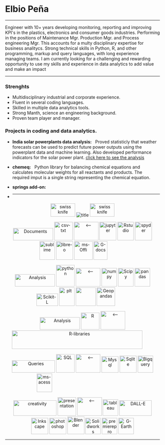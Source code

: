 # Elbio Peña   
---   

Engineer with 10+ years developing monitoring, reporting and improving KPI's in the plastics, electronics and consumer goods industries. Performing in the positions of Maintenance Mgr. Production Mgr. and Process engineering Mgr. This accounts for a multy disciplinary expertise for business analitycs.
Strong technical skills in Python, R, and other programming, markup and query languages, with long experience managing teams.
I am currently looking for a challenging and rewarding opportunity to use my skills and experience in data analytics to add value and make an impact

---
### __Strenghts__   
- Multidisciplinary industrial and corporate experience.   
- Fluent in several coding languages.   
- Skilled in multiple data analytics tools.   
- Strong Manth, science an engineering background.   
- Proven team player and manager.   

### Projects in coding and data analytics.
- **India solar powerplants data analysis:**  &nbsp;   Proved statisticly that weather forecasts can be used to predict future power outputs using the powerplant data and machine learning. Also developed performance indicators for the solar power plant.   [click here to see the analysis](https://www.kaggle.com/code/elbiopea/solar-power-plant-time-series-analysis-v5-01-22)    
- **chemeq:** &nbsp; Python library for balancing chemical equations and calculates molecular weights for all reactants and products. The required imput is a single string representing the chemical equation.     
- **springs add-on:** &nbsp;

- <hr size="3" nonshade>
<p align="center">
 <img alt="swiss knife" src="https://user-images.githubusercontent.com/110791809/201522585-06804049-f418-441a-a73a-847abc462f73.gif" width="80" height="43">
 <img alt="title" src="https://user-images.githubusercontent.com/110791809/202304398-175faff1-974f-4c63-9040-a5aed3ee955e.png">
 <img alt="swiss knife" src="https://user-images.githubusercontent.com/110791809/201522585-06804049-f418-441a-a73a-847abc462f73.gif" width="80" height="43" >
</p>
<div  align="center" backgroun="#ccddcc"> 
<p>
  <img alt="Documents" src="https://user-images.githubusercontent.com/110791809/203850757-0d7d8269-ca74-447e-9eb9-e416a33044bd.png" width=130 height=40>
  <img alt="csv-txt" src="https://user-images.githubusercontent.com/110791809/203850813-f4475640-1722-46d9-8ef5-defdafdff0e3.png" width="60" height="60" >
  <img alt="<--" src="https://user-images.githubusercontent.com/110791809/203850864-91eaf9f2-e39b-44a8-bfa9-197581d1890c.png" width=80 height=60>
  <img alt="jupyter" src="https://user-images.githubusercontent.com/110791809/203851338-b4bba076-52fd-4875-969e-3bdfbe21d263.png" width=55 height=60>
  <img alt="Rstudio" src="https://user-images.githubusercontent.com/110791809/203851359-54702263-59fc-4c64-8a44-05a2641d4e0f.png" width=53 height=60>
  <img alt="spyder" src="https://user-images.githubusercontent.com/110791809/203851420-fbce3af1-cd42-4c52-a47c-826a56d50afd.png" width=55 height=60>
  <img alt="sublime" src="https://user-images.githubusercontent.com/110791809/203857841-96e80eee-b1fb-4d1a-bcf9-7d198e1c9629.png" width=50 height=60>
  <img alt="libre-o" src="https://user-images.githubusercontent.com/110791809/203851499-8c0d3256-ec79-47ca-ba26-59420a0cb389.png" width=55 height=60>
  <img alt="ms-Offi" src="https://user-images.githubusercontent.com/110791809/203851539-9bac03f9-4e30-40ef-ad35-f369f79fa98a.png" width=60 height=60>
  <img alt="G-docs" src="https://user-images.githubusercontent.com/110791809/203851622-9960deda-5017-440a-afaf-5c349d0e3e42.png" width=45 height=60>
  <img alt="fill" src="https://user-images.githubusercontent.com/110791809/203857651-1a917753-04a5-4015-aa69-86808c97c65b.png" width=55 height=2>
</p>
<p>
  <img alt="Analysis" src="https://user-images.githubusercontent.com/110791809/203857888-83bcedc5-a81a-4d98-b5ae-410318dd63ce.png" width=130 height=40>
  <img alt="python" src="https://user-images.githubusercontent.com/110791809/203852484-0a7d7cd4-1a60-4338-948b-f90a27a710c2.png" width=60 height="70">
  <img alt="<--" src="https://user-images.githubusercontent.com/110791809/203852522-4af8a9ac-d0a5-4b16-b714-83f57266a284.png" width=80 height=60>
  <img alt="numpy" src="https://user-images.githubusercontent.com/110791809/203852568-a09d4362-7807-453f-af07-efe0a895e6eb.png" width=50 height=60>
  <img alt="Scipy" src="https://user-images.githubusercontent.com/110791809/203852599-5fa0c7c4-3aea-491e-847c-2bd17d22ba14.png" width=50 height=60>
  <img alt="pandas" src="https://user-images.githubusercontent.com/110791809/203852676-49f5480d-96a2-426e-b405-adf432ecc173.png" width=50 height=60>
  <img alt="Scikit-L" src="https://user-images.githubusercontent.com/110791809/203857786-844c299c-21dc-4d3d-9840-5666a884d3f6.png" width=70 height=40>
  <img alt="plt" src="https://user-images.githubusercontent.com/110791809/203852785-86161bd2-9ba6-472e-a6ea-a8bb7246ada7.png" width=50 height=60>
  <img al="seaborn" src="https://user-images.githubusercontent.com/110791809/203852844-e9d3c976-8506-48d4-ae2f-bccde31f0762.png" width=65 height=60>
  <img alt="Geopandas" src="https://user-images.githubusercontent.com/110791809/203852898-b15f591e-27cf-474a-92b4-512fee777792.png" width=60 height=60>
  <img alt="fill" src="https://user-images.githubusercontent.com/110791809/203857651-1a917753-04a5-4015-aa69-86808c97c65b.png" width=40 height=2>
</p>
<p>
  <img alt="Analysis" src="https://user-images.githubusercontent.com/110791809/203857888-83bcedc5-a81a-4d98-b5ae-410318dd63ce.png" width=130 height=40>
  <img alt="R" src="https://user-images.githubusercontent.com/110791809/203857954-97d57ddf-4302-46d6-80bf-75c1d5f8ad83.png"  width=60 height="55">
  <img alt="<--" src="https://user-images.githubusercontent.com/110791809/203850864-91eaf9f2-e39b-44a8-bfa9-197581d1890c.png" width=80 height=60>
  <img alt="R-libraries" src="https://user-images.githubusercontent.com/110791809/203858124-8f0003be-cadd-4aa5-9c1c-40ea09e1ea83.png" width=425 height=60>
  <img alt="fill" src="https://user-images.githubusercontent.com/110791809/203857651-1a917753-04a5-4015-aa69-86808c97c65b.png" width=32 height=2>
</p>
<p>
  <img alt="Queries" src="https://user-images.githubusercontent.com/110791809/203858146-33b1e19e-65c7-41ba-93db-3c0e32b8c4b4.png" width=140 height=40>
  <img alt="SQL" src="https://user-images.githubusercontent.com/110791809/203858214-604aab6a-9697-4e7f-b65d-410b710e3cae.png" width="60" height="60">
  <img alt="<--" src="https://user-images.githubusercontent.com/110791809/203850864-91eaf9f2-e39b-44a8-bfa9-197581d1890c.png" width=80 height=60>
  <img alt="Mysql" src="https://user-images.githubusercontent.com/110791809/203858166-b4c8ac27-9f34-45d9-9b63-3146c51dbcc2.png" width=55 height=53>
  <img alt="Sqlite" src="https://user-images.githubusercontent.com/110791809/203858248-8548eb8d-f718-442c-b9bb-c3a507ebed4f.png" width=55 height=55>
  <img alt="Bigquery" src="https://user-images.githubusercontent.com/110791809/203858281-9d4f3f28-819a-44c6-9dcd-b7ae40ddf74b.png" width=50 height=55>
  <img alt="ms-acess" src="https://user-images.githubusercontent.com/110791809/203858338-55444d60-6601-4f28-89c3-00dd367736f8.png" width=50 height=60>
  <img alt="fill" src="https://user-images.githubusercontent.com/110791809/203857651-1a917753-04a5-4015-aa69-86808c97c65b.png" width=245 height=2>
</p>
<p>
  <img alt="creativity" src="https://user-images.githubusercontent.com/110791809/203871157-15492662-8fd4-4156-bbe5-b48ac669b346.png" width=140 height=50>
  <img alt= "presentation" src="https://user-images.githubusercontent.com/110791809/203871126-37d441f6-bd3e-41f3-a402-5f016bb6b57a.png" width=60 height=60>
  <img alt="<--" src="https://user-images.githubusercontent.com/110791809/203850864-91eaf9f2-e39b-44a8-bfa9-197581d1890c.png" width=80 height=60>
  <img alt="tableau" src="https://user-images.githubusercontent.com/110791809/203870750-8a35bb8b-e3b3-4ea4-b7fb-86725562f746.png" width=50 height=53> 
  <img alt="DALL-E" src= "https://user-images.githubusercontent.com/110791809/225645360-91bfeb55-e2b3-41c6-a98b-76b3d4eb8676.png" width=105 height=50>
  <img alt="Inkscape" src="https://user-images.githubusercontent.com/110791809/204020189-7ab848f5-c6bc-450b-8efa-544b994c9b75.png" width=55 height=53>
  <img alt="photoshop" src="https://user-images.githubusercontent.com/110791809/203870790-2aad7b38-2725-4f90-8558-e019573575c5.png" width=55 height=53>
  <img alt="Blender" src="https://user-images.githubusercontent.com/110791809/203870840-82bb01cd-024a-4968-bf34-e97ce5193f02.png" width=55 height=57>
  <img alt="Solidworks" src="https://user-images.githubusercontent.com/110791809/203870873-35d3e1f8-9bbe-4ae9-8b62-adb500c8b9c0.png" width=50 height=53>
  <img alt="premierepro" src="https://user-images.githubusercontent.com/110791809/203870888-a2f9478f-3a87-4df7-968b-6bd26cfc49db.png" width=50 height=53>
  <img alt="G-Earth" src="https://user-images.githubusercontent.com/110791809/203857651-1a917753-04a5-4015-aa69-86808c97c65b.png" width=50 height=53>
</p>
</div> 
<hr size="3" nonshade>
